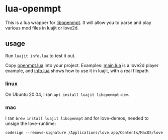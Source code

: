 # lua-openmpt

This is a lua wrapper for [libopenmpt](https://lib.openmpt.org/libopenmpt/). It will allow you to parse and play various mod files in luajit or love2d.

## usage

Run `luajit info.lua` to test it out.

Copy [openmpt.lua](openmpt.lua) into your project. Examples: [main.lua](main.lua) is a love2d player example, and [info.lua](info.lua) shows how to use it in luajit, with a real filepath.

### linux

On Ubuntu 20.04, I ran `apt install luajit libopenmpt-dev`.

### mac

I ran `brew install luajit libopenmpt` and for love-demos, needed to unsign the love-runtime:

```
codesign --remove-signature /Applications/love.app/Contents/MacOS/love
```
